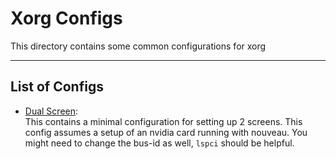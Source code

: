 # Xorg Configs

This directory contains some common configurations for xorg

---

## List of Configs

- [Dual Screen](xorg-configs/dual_screen):  
    This contains a minimal configuration for setting up 2 screens. This config assumes a setup of an nvidia card running with nouveau. You might need to change the bus-id as well, `lspci` should be helpful.
